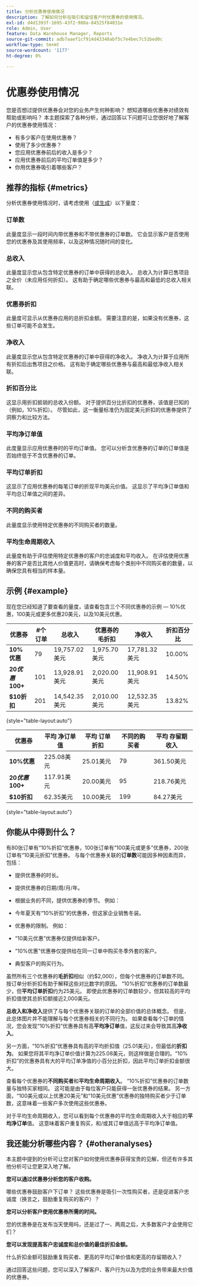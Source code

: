 ```yaml
---
title: 分析优惠券使用情况
description: 了解如何分析在吸引和留住客户时优惠券的使用情况。
exl-id: d4d1393f-1695-43f2-980a-84525f84031e
role: Admin, User
feature: Data Warehouse Manager, Reports
source-git-commit: adb7aaef1cf914d43348abf5c7e4bec7c51bed0c
workflow-type: tm+mt
source-wordcount: '1177'
ht-degree: 0%

---
```


# 优惠券使用情况

您是否想过提供优惠券会对您的业务产生何种影响？ 想知道哪些优惠券对绩效有帮助或影响吗？ 本主题探索了各种分析，通过回答以下问题可让您很好地了解客户的优惠券使用情况：

* 有多少客户在使用优惠券？
* 使用了多少优惠券？
* 您应用优惠券前后的收入是多少？
* 应用优惠券前后的平均订单值是多少？
* 你用优惠券吸引着哪些客户？

## 推荐的指标 {#metrics}

分析优惠券使用情况时，请考虑使用（[或生成](../../data-user/reports/ess-manage-data-metrics.md)）以下量度：

### 订单数

此量度显示一段时间内带优惠券和不带优惠券的订单数。 它会显示客户是否使用您的优惠券及其使用频率，以及这种情况随时间的变化。

### 总收入

此量度显示您从包含特定优惠券的订单中获得的总收入。 总收入为计算已售项目之全价（未应用任何折扣）。 这有助于确定哪些优惠券与最高和最低的总收入相关联。

### 优惠券折扣

此量度可显示从优惠券应用的总折扣金额。 需要注意的是，如果没有优惠券，这些订单可能不会发生。

### 净收入

此量度显示您从包含特定优惠券的订单中获得的净收入。 净收入为计算于应用所有折扣后出售项目之价格。 这有助于确定哪些优惠券与最高和最低净收入相关联。

### 折扣百分比

这显示用折扣抵销的总收入份额。 对于提供百分比折扣的优惠券，该值是已知的（例如，10%折扣）。 尽管如此，这一衡量标准仍为固定美元折扣的优惠券提供了洞察力和比较方法。

### 平均净订单值

此度量显示应用优惠券时的平均订单值。 您可以分析含优惠券的订单的订单值是否始终低于不含优惠券的订单。

### 平均订单折扣

这显示了应用优惠券的每笔订单的折现平均美元价值。 这显示了平均净订单值和平均总订单值之间的差异。

### 不同的购买者

此量度显示使用特定优惠券的不同购买者的数量。

### 平均生命周期收入

此量度有助于评估使用特定优惠券的客户的忠诚度和平均收入。 在评估使用优惠券的客户是否比其他人价值更高时，请确保考虑每个类别中不同购买者的数量，以确保您具有相当的样本量。

## 示例 {#example}

现在您已经知道了要查看的量度，请查看包含三个不同优惠券的示例 — 10%优惠，100美元或更多优惠20美元，以及10美元优惠。

| **优惠券** | **#个订单** | **总收入** | **优惠券的毛折扣** | **净收入** | **折扣百分比** |
|-----|-----|-----|-----|-----|-----|
| **10%优惠** | 79 | 19,757.02美元 | 1,975.70美元 | 17,781.32美元 | 10.00% |
| **$20优惠$100+** | 101 | 13,928.91美元 | 2,020.00美元 | 11,908.91美元 | 14.50% |
| **$10折扣** | 201 | 14,542.35美元 | 2,010.00美元 | 12,532.35美元 | 13.82% |

{style="table-layout:auto"}


| **优惠券** | **平均 净订单值** | **平均 订单折扣** | **不同的购买者** | **平均 存留期收入** |
|-----|-----|-----|-----|-----|
| **10%优惠** | 225.08美元 | 25.01美元 | 79 | 361.50美元 |
| **$20优惠$100+** | 117.91美元 | 20.00美元 | 95 | 218.76美元 |
| **$10折扣** | 62.35美元 | 10.00美元 | 199 | 84.27美元 |

{style="table-layout:auto"}

## 你能从中得到什么？

有80张订单有“10%折扣”优惠券，100张订单有“100美元或更多”优惠券，200张订单有“10美元折扣”优惠券。 与每个优惠券关联的&#x200B;**订单数**&#x200B;可能因多种因素而异，包括：

* 提供优惠券的时长。
* 提供优惠券的日期/周/月/年。
* 根据业务的不同，提供优惠券的季节。 例如：
* 今年夏天有“10%折扣”的优惠券，但这家企业销售冬装。

* 优惠券的限制。 例如：
* “10美元优惠”优惠券仅提供给新客户。
* “10%优惠”优惠券仅提供给在同一订单中购买冬季外套的客户。

* 典型客户的购买行为。

虽然所有三个优惠券的&#x200B;**毛折扣**&#x200B;相似（约$2,000），但每个优惠券的订单数不同。 按订单分析折扣有助于解释这些对比数字的原因。 “10%折扣”优惠券的订单数最少，但&#x200B;**平均订单折扣**&#x200B;约为25美元。 即使此优惠券的订单数较少，但其较高的平均折扣值使其总折扣额接近2,000美元。

**总收入和净收入**&#x200B;提供了与每个优惠券关联的订单的全部价值的总体概念。 但是，此总体图片并不能理解与每个优惠券相关的不同行为。 如果查看每个订单的情况，您会发现“10%折扣”优惠券具有高&#x200B;**平均净订单**&#x200B;值，这反过来会导致其高&#x200B;**净收入**。

另一方面，“10%折扣”优惠券具有高的平均折扣值（25.01美元），但最低的&#x200B;**折扣为**。 如果您将其平均净订单价值计算为225.08美元，则这样做是合理的。“10%折扣”的优惠券具有大的平均订单净值的小百分比折扣，因此平均订单折扣金额很大。

查看每个优惠券的&#x200B;**不同购买者**&#x200B;和&#x200B;**平均生命周期收入**。 “10%折扣”优惠券的订单数量与独特买家相同。 这可能是由于每位客户只能获得一张优惠券的结果。 另一方面，“100美元或以上优惠20美元”和“10美元优惠”优惠券的独特购买者少于订单数，这意味着一些客户多次使用这些优惠券。

对于平均生命周期收入，您可以看到每个优惠券的平均生命周期收入大于相应的&#x200B;**平均净订单**&#x200B;值。 这意味着客户重复购买，和/或其订单值远高于平均净订单值。

## 我还能分析哪些内容？ {#otheranalyses}

本主题中提到的分析可让您对客户如何使用优惠券获得宝贵的见解，但还有许多其他分析可让您更深入地了解。

**您可以通过优惠券分析您的客户收购。**

哪些优惠券鼓励客户下订单？ 这些优惠券是吸引一次性购买者，还是促进客户忠诚度（换言之，鼓励重复购买的客户）？

**您可以分析客户使用优惠券所需的时间。**

您的优惠券是在发布当天使用吗，还是过了一、两周之后，大多数客户才会使用它们？

**您可以发现提高客户忠诚度和总价值的最佳折扣金额。**

什么折扣金额可鼓励重复购买者、更高的平均订单价值和更高的存留期收入？

通过回答这些问题，您可以深入了解客户、客户行为以及为您的业务带来最大价值的优惠券。
